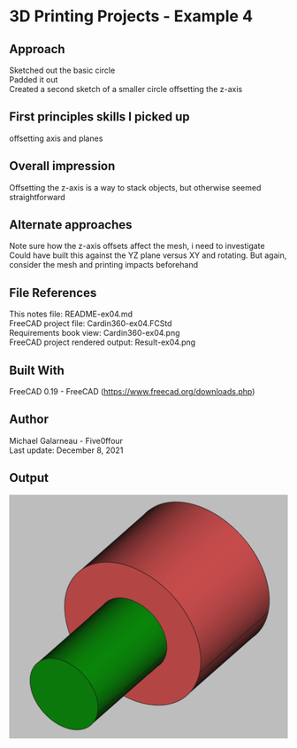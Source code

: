 # 3D Printing Projects - Example 4
  
## Approach
Sketched out the basic circle  
Padded it out  
Created a second sketch of a smaller circle offsetting the z-axis  

## First principles skills I picked up
offsetting axis and planes     

## Overall impression  
Offsetting the z-axis is a way to stack objects, but otherwise seemed straightforward

## Alternate approaches
Note sure how the z-axis offsets affect the mesh, i need to investigate
Could have built this against the YZ plane versus XY and rotating.  But again, consider the mesh and printing impacts beforehand     

## File References
This notes file: README-ex04.md  
FreeCAD project file: Cardin360-ex04.FCStd  
Requirements book view: Cardin360-ex04.png  
FreeCAD project rendered output: Result-ex04.png  
  
## Built With
FreeCAD 0.19 - FreeCAD (https://www.freecad.org/downloads.php)   
  
## Author
Michael Galarneau - Five0ffour  
Last update: December 8, 2021  
    
## Output   
![EX-04](Result-ex04.png)  